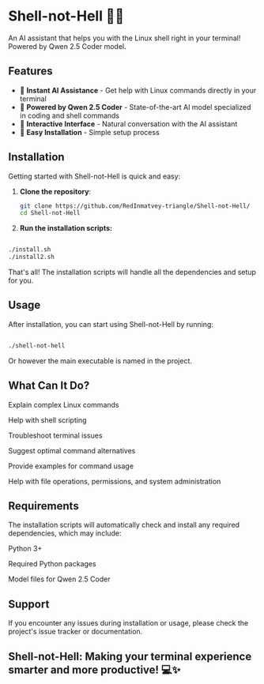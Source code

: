 # Shell-not-Hell 🐚🤖

An AI assistant that helps you with the Linux shell right in your terminal! Powered by Qwen 2.5 Coder model.

## Features

- 🚀 **Instant AI Assistance** - Get help with Linux commands directly in your terminal
- 🧠 **Powered by Qwen 2.5 Coder** - State-of-the-art AI model specialized in coding and shell commands
- 💬 **Interactive Interface** - Natural conversation with the AI assistant
- 🔧 **Easy Installation** - Simple setup process

## Installation

Getting started with Shell-not-Hell is quick and easy:

1. **Clone the repository**:
   ```bash
   git clone https://github.com/RedInmatvey-triangle/Shell-not-Hell/
   cd Shell-not-Hell

2. **Run the installation scripts:**
```bash

./install.sh
./install2.sh
```

That's all! The installation scripts will handle all the dependencies and setup for you.
## Usage

After installation, you can start using Shell-not-Hell by running:
```bash

./shell-not-hell
```

Or however the main executable is named in the project.

## What Can It Do?

   Explain complex Linux commands

   Help with shell scripting

   Troubleshoot terminal issues

   Suggest optimal command alternatives

   Provide examples for command usage

   Help with file operations, permissions, and system administration

## Requirements

The installation scripts will automatically check and install any required dependencies, which may include:

   Python 3+
 
   Required Python packages

   Model files for Qwen 2.5 Coder

## Support

If you encounter any issues during installation or usage, please check the project's issue tracker or documentation.

## Shell-not-Hell: Making your terminal experience smarter and more productive! 💻✨
